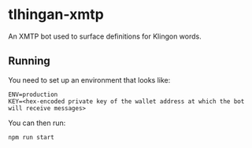 # tlhingan-xmtp
An XMTP bot used to surface definitions for Klingon words.

## Running

You need to set up an environment that looks like:

```
ENV=production
KEY=<hex-encoded private key of the wallet address at which the bot will receive messages>
```

You can then run:

```
npm run start
```
